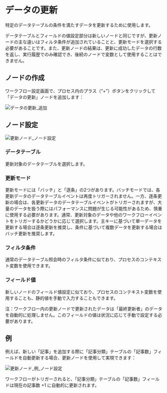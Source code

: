 # データの更新

特定のデータテーブルの条件を満たすデータを更新するために使用します。

データテーブルとフィールドの値設定部分は新しいノードと同じですが、更新ノードの主な違いはフィルタ条件が追加されていることと、更新モードを選択する必要があることです。また、更新ノードの結果は、更新に成功したデータの行数を返し、実行履歴でのみ確認でき、後続のノードで変数として使用することはできません。

## ノードの作成

ワークフロー設定画面で、プロセス内のプラス（“+”）ボタンをクリックして「データの更新」ノードを追加します：

![データの更新_追加](https://static-docs.nocobase.com/9ff24d7bc173b3a71decc1f70ca9fb66.png)

## ノード設定

![更新ノード_ノード設定](https://static-docs.nocobase.com/98e0f941c57275fc835f08260d0b2e86.png)

### データテーブル

更新対象のデータテーブルを選択します。

### 更新モード

更新モードには「バッチ」と「逐条」の2つがあります。バッチモードでは、各更新データのデータテーブルイベントは再度トリガーされません。一方、逐条更新の場合は、各更新データのデータテーブルイベントがトリガーされますが、大量のデータを扱う際にはパフォーマンスに問題が生じる可能性があるため、慎重に使用する必要があります。通常、更新対象のデータや他のワークフローイベントをトリガーするかどうかに応じて選択します。主キーに基づいて単一データを更新する場合は逐条更新を推奨し、条件に基づいて複数データを更新する場合はバッチ更新を推奨します。

### フィルタ条件

通常のデータテーブル照会時のフィルタ条件に似ており、プロセスのコンテキスト変数を使用できます。

### フィールド値

新しいノードのフィールド値設定に似ており、プロセスのコンテキスト変数を使用することも、静的値を手動で入力することもできます。

注：ワークフロー内の更新ノードで更新されたデータは「最終更新者」のデータを自動的に処理しません。このフィールドの値は状況に応じて手動で設定する必要があります。

## 例

例えば、新しい「記事」を追加する際に「記事分類」テーブルの「記事数」フィールドを自動更新する場合、更新ノードを使用して実現できます：

![更新ノード_例_ノード設定](https://static-docs.nocobase.com/98e0f941c57275fc835f08260d0b2e86.png)

ワークフローがトリガーされると、「記事分類」テーブルの「記事数」フィールドは現在の記事数 +1 に自動的に更新されます。

